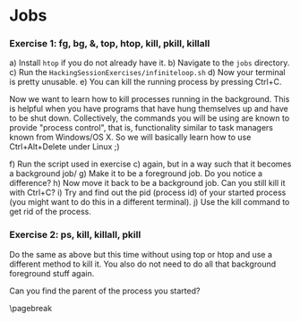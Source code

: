 # Jobs

### Exercise 1: fg, bg, &, top, htop, kill, pkill, killall

a) Install `htop` if you do not already have it.
b) Navigate to the `jobs` directory.
c) Run the `HackingSessionExercises/infiniteloop.sh`
d) Now your terminal is pretty unusable.
e) You can kill the running process by pressing Ctrl+C.

Now we want to learn how to kill processes running in the background. This is helpful when you have programs that have hung themselves up and have to be shut down. Collectively, the commands you will be using are known to provide "process control", that is, functionality similar to task managers known from Windows/OS X. So we will basically learn how to use Ctrl+Alt+Delete under Linux ;)

f) Run the script used in exercise c) again, but in a way such that it becomes a background job/
g) Make it to be a foreground job. Do you notice a difference?
h) Now move it back to be a background job. Can you still kill it with Ctrl+C?
i) Try and find out the pid (process id) of your started process (you might want to do this in a different terminal).
j) Use the kill command to get rid of the process.

### Exercise 2: ps, kill, killall, pkill

Do the same as above but this time without using top or htop and use a different method to kill it. You also do not need to do all that background foreground stuff again.

Can you find the parent of the process you started?

\pagebreak
